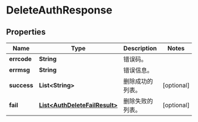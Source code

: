 
# DeleteAuthResponse

## Properties
Name | Type | Description | Notes
------------ | ------------- | ------------- | -------------
**errcode** | **String** | 错误码。 | 
**errmsg** | **String** | 错误信息。 | 
**success** | **List&lt;String&gt;** | 删除成功的列表。 |  [optional]
**fail** | [**List&lt;AuthDeleteFailResult&gt;**](AuthDeleteFailResult.md) | 删除失败的列表。 |  [optional]



